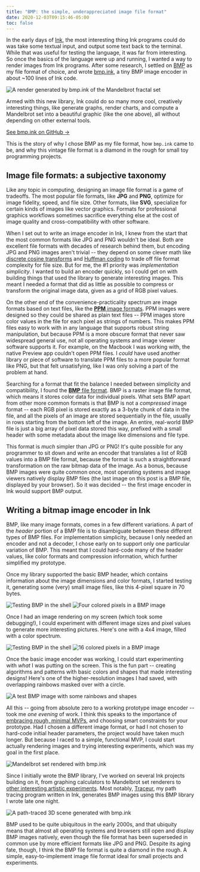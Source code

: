 ```yaml
---
title: "BMP: the simple, underappreciated image file format"
date: 2020-12-03T09:15:46-05:00
toc: false
---
```


In the early days of [Ink](/docs/overview/), the most interesting thing Ink programs could do was take some textual input, and output some text back to the terminal. While that was useful for testing the language, it was far from interesting. So once the basics of the language were up and running, I wanted a way to render images from Ink programs. After some research, I settled on [BMP](https://en.wikipedia.org/wiki/BMP_file_format) as my file format of choice, and wrote [bmp.ink](https://github.com/thesephist/ink/blob/master/samples/bmp.ink), a tiny BMP image encoder in about ~100 lines of Ink code.

![A render generated by bmp.ink of the Mandelbrot fractal set](/img/mandelbrot.jpg)

Armed with this new library, Ink could do so many more cool, creatively interesting things, like generate graphs, render charts, and compute a Mandelbrot set into a beautiful graphic (like the one above), all without depending on other external tools.

<a href="https://github.com/thesephist/ink/blob/master/samples/bmp.ink" class="button">See bmp.ink on GitHub &rarr;</a>

This is the story of why I chose BMP as my file format, how `bmp.ink` came to be, and why this vintage file format is a diamond in the rough for small toy programming projects.

## Image file formats: a subjective taxonomy

Like any topic in computing, designing an image file format is a game of tradeoffs. The most popular file formats, like **JPG** and **PNG**, optimize for image fidelity, speed, and file size. Other formats, like **SVG**, specialize for certain kinds of images like vector graphics. Formats for professional graphics workflows sometimes sacrifice everything else at the cost of image quality and cross-compatibility with other software.

When I set out to write an image encoder in Ink, I knew from the start that the most common formats like JPG and PNG wouldn't be ideal. Both are excellent file formats with decades of research behind them, but encoding JPG and PNG images aren't trivial -- they depend on some clever math like [discrete cosine transforms](https://en.wikipedia.org/wiki/Discrete_cosine_transform) and [Huffman coding](https://en.wikipedia.org/wiki/Huffman_coding) to trade off file format complexity for file size. But for me, the #1 priority was _implementation simplicity_. I wanted to build an encoder quickly, so I could get on with building things that used the library to generate interesting images. This meant I needed a format that did as little as possible to compress or transform the original image data, given as a grid of RGB pixel values.

On the other end of the convenience-practicality spectrum are image formats based on text files, like the [**PPM** image formats](https://en.wikipedia.org/wiki/Netpbm#File_formats). PPM images were designed so they could be shared as plain text files -- PPM images store color values in the file for each pixel as strings of numbers. This makes PPM files easy to work with in any language that supports robust string manipulation, but because PPM is a more obscure format that never saw widespread general use, not all operating systems and image viewer software supports it. For example, on the Macbook I was working with, the native Preview app couldn't open PPM files. I _could_ have used another library or piece of software to translate PPM files to a more popular format like PNG, but that felt unsatisfying, like I was only solving a part of the problem at hand.

Searching for a format that fit the balance I needed between simplicity and compatibility, I found the [**BMP** file format](https://en.wikipedia.org/wiki/BMP_file_format). BMP is a raster image file format, which means it stores color data for individual pixels. What sets BMP apart from other more common formats is that BMP is not a _compressed_ image format -- each RGB pixel is stored exactly as a 3-byte chunk of data in the file, and all the pixels of an image are stored sequentially in the file, usually in rows starting from the bottom left of the image. An entire, real-world BMP file is just a big array of pixel data stored this way, prefixed with a small header with some metadata about the image like dimensions and file type.

This format is _much_ simpler than JPG or PNG! It's quite possible for any programmer to sit down and write an encoder that translates a list of RGB values into a BMP file format, because the format is such a straightforward transformation on the raw bitmap data of the image. As a bonus, because BMP images were quite common once, most operating systems and image viewers natively display BMP files (the last image on this post is a BMP file, displayed by your browser). So it was decided -- the first image encoder in Ink would support BMP output.

## Writing a bitmap image encoder in Ink

BMP, like many image formats, comes in a few different variations. A part of the _header_ portion of a BMP file is to disambiguate between these different types of BMP files. For implementation simplicity, because I only needed an encoder and not a decoder, I chose early on to support only one particular variation of BMP. This meant that I could hard-code many of the header values, like color formats and compression information, which further simplified my prototype.

Once my library supported the basic BMP header, which contains information about the image dimensions and color formats, I started testing it, generating some (very) small image files, like this 4-pixel square in 70 bytes.

![Testing BMP in the shell](/img/bmp-1.png)
![Four colored pixels in a BMP image](/img/bmp-2.jpg)

Once I had an image rendering on my screen (which took some debugging!), I could experiment with different image sizes and pixel values to generate more interesting pictures. Here's one with a 4x4 image, filled with a color spectrum.

![Testing BMP in the shell](/img/bmp-3.jpg)
![16 colored pixels in a BMP image](/img/bmp-4.jpg)

Once the basic image encoder was working, I could start experimenting with _what_ I was putting on the screen. This is the fun part -- creating algorithms and patterns with basic colors and shapes that made interesting designs! Here's one of the higher-resolution images I had saved, with overlapping rainbows masked over with a circle.

![A test BMP image with some rainbows and shapes](/img/bmp-5.jpg)

All this -- going from absolute zero to a working prototype image encoder -- took me _one evening_ of work. I think this speaks to the importance of [embracing rough, minimal MVPs](https://thesephist.com/posts/how-i-side-project/#embrace-the-rough-prototype), and choosing smart constraints for your prototype. Had I chosen a different image format, or had I not chosen to hard-code initial header parameters, the project would have taken much longer. But because I raced to a simple, functional MVP, I could start actually rendering images and trying interesting experiments, which was my goal in the first place.

![Mandelbrot set rendered with bmp.ink](/img/bmp-6.jpg)

Since I initially wrote the BMP library, I've worked on several Ink projects building on it, from graphing calculators to Mandelbrot set renderers to [other interesting artistic experiments](https://github.com/thesephist/codeliner). Most notably, [Traceur](/posts/traceur/), my path tracing program written in Ink, generates BMP images using this BMP library I wrote late one night.

![A path-traced 3D scene generated with bmp.ink](/img/traceur.bmp)

BMP used to be quite ubiquitous in the early 2000s, and that ubiquity means that almost all operating systems and browsers still open and display BMP images natively, even though the file format has been superseded in common use by more efficient formats like JPG and PNG. Despite its aging fate, though, I think the BMP file format is quite a diamond in the rough. A simple, easy-to-implement image file format ideal for small projects and experiments.

